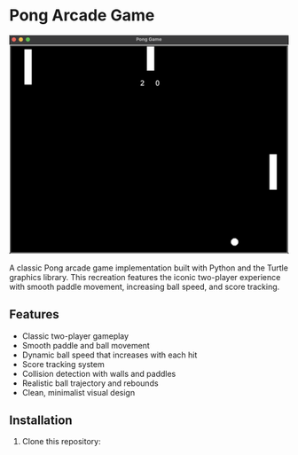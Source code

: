 # Pong Arcade Game

![Pong Game Screenshot](images/Screenshot-pong.png)

A classic Pong arcade game implementation built with Python and the Turtle graphics library. This recreation features the iconic two-player experience with smooth paddle movement, increasing ball speed, and score tracking.

## Features

- Classic two-player gameplay
- Smooth paddle and ball movement
- Dynamic ball speed that increases with each hit
- Score tracking system
- Collision detection with walls and paddles
- Realistic ball trajectory and rebounds
- Clean, minimalist visual design

## Installation

1. Clone this repository:
